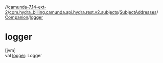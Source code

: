 //[camunda-7.14-ext-2](../../../../index.md)/[com.hydra_billing.camunda.api.hydra.rest.v2.subjects](../../index.md)/[SubjectAddresses](../index.md)/[Companion](index.md)/[logger](logger.md)

# logger

[jvm]\
val [logger](logger.md): Logger
